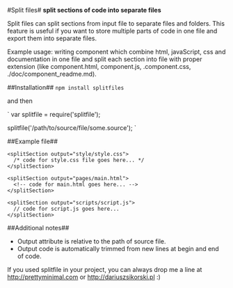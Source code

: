 #Split files#
**split sections of code into separate files**

Split files can split sections from input file to separate files and folders. This feature is useful if you want to store multiple parts of code in one file and export them into separate files.

Example usage: writing component which combine html, javaScript, css and documentation in one file and split each section into file with proper extension (like component.html, component.js, .component.css, ./doc/component_readme.md).

##Installation##
`
npm install splitfiles
`

and then

`
var splitfile = require('splitfile');

splitfile('/path/to/source/file/some.source');
`

##Example file##
```
<splitSection output="style/style.css">
  /* code for style.css file goes here... */
</splitSection>

<splitSection output="pages/main.html">
  <!-- code for main.html goes here... -->
</splitSection>

<splitSection output="scripts/script.js">
  // code for script.js goes here...
</splitSection>
```

##Additional notes##
- Output attribute is relative to the path of source file.
- Output code is automatically trimmed from new lines at begin and end of code.

If you used splitfile in your project, you can always drop me a line at http://prettyminimal.com or http://dariuszsikorski.pl :)
